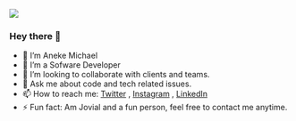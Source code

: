![](https://github.com/anekemichael/anekemichael/blob/main/Github%20banner.png)
### Hey there 👋

- 🔭 I’m Aneke Michael
- 🌱 I’m a Sofware Developer
- 👯 I’m looking to collaborate with clients and teams.
- 💬 Ask me about code and tech related issues.
- 📫 How to reach me: [Twitter](https://twitter.com/d1_codes/) , [Instagram](https://instagram.com/d1_codes/) , [LinkedIn](https://www.linkedin.com/in/aneke-michael-19718a1a4/)
- ⚡ Fun fact: Am Jovial and a fun person, feel free to contact me anytime.

<!--
**anekemichael/anekemichael** is a ✨ _special_ ✨ repository because its `README.md` (this file) appears on your GitHub profile.

Here are some ideas to get you started:


-->
